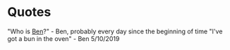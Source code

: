 <!-- TITLE: Ben -->
<!-- SUBTITLE: A quick summary of Ben -->

# Quotes
"Who is [Ben](Ben)?" - Ben, probably every day since the beginning of time
"I've got a bun in the oven" - Ben 5/10/2019